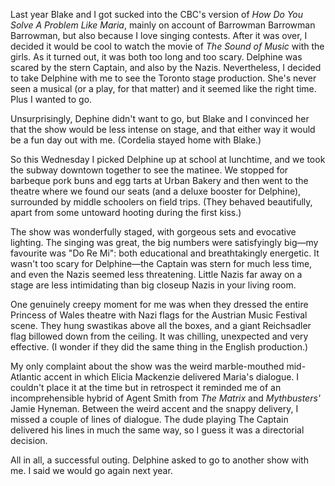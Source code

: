 <!--
.. title: The Sound of Music
.. date: 2009-11-26 22:26:56
.. author: Amy Brown
-->

Last year Blake and I got sucked into the CBC's version of
*How Do You Solve A Problem Like Maria*, mainly on account
of Barrowman Barrowman Barrowman, but also because I love
singing contests. After it was over, I decided it would be cool to
watch the movie of *The Sound of Music* with the girls. As it
turned out, it was both too long and too scary. Delphine was
scared by the stern Captain, and also by the Nazis.  Nevertheless,
I decided to take Delphine with me to see the Toronto stage
production. She's never seen a musical (or a play, for that
matter) and it seemed like the right time. Plus I wanted to go.

Unsurprisingly, Dephine didn't want to go, but Blake and I convinced
her that the show would be less intense on stage, and that either way it
would be a fun day out with me. (Cordelia stayed home with 
Blake.)

So this Wednesday I picked Delphine up at school at lunchtime,
and we took the subway downtown together to see the matinee. We stopped for 
barbeque pork buns and egg tarts at Urban Bakery and then
went to the theatre where we found our seats (and a deluxe 
booster for Delphine), surrounded by middle schoolers on field
trips. (They behaved beautifully, apart from some untoward hooting
during the first kiss.)

The show was wonderfully staged, with gorgeous sets and
evocative lighting. The singing was great, the big numbers were
satisfyingly big&mdash;my favourite was "Do Re Mi": both educational and
breathtakingly energetic. It wasn't too scary for Delphine&mdash;the 
Captain was stern for much less time, and even the Nazis seemed
less threatening. Little Nazis far away on a stage are less intimidating
than big closeup Nazis in your living room.

One genuinely creepy moment for me was when they dressed the
entire Princess of Wales theatre with Nazi flags for the Austrian Music
Festival scene. They hung swastikas above all the boxes, and a giant 
Reichsadler flag billowed down from the ceiling. It was chilling, unexpected
and very effective. (I wonder if they did the same thing in the English
production.)

My only complaint about the show was the weird marble-mouthed mid-Atlantic
accent in which Elicia Mackenzie delivered Maria's dialogue.  I couldn't
place it at the time but in retrospect it reminded me of an incomprehensible
hybrid of Agent Smith from *The Matrix* and *Mythbusters'* Jamie 
Hyneman. Between the weird accent and the snappy delivery, I missed
a couple of lines of dialogue. The dude playing The Captain delivered his lines
in much the same way, so I guess it was a directorial decision.

All in all, a successful outing. Delphine asked to go to another show with
me. I said we would go again next year.
